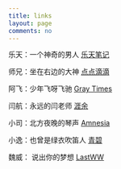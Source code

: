 ```yaml
---
title: links
layout: page
comments: no
---
```



乐天：一个神奇的男人   [乐天笔记](http://letiantian.me)

师兄：坐在右边的大神   [点点滴滴](http://www.darlingfive.com)

阿飞：少年飞呀飞驰     [Gray Times](http://kangkona.github.io)

闫航：永远的闫老师     [涯余](http://urbem.org/)

小司：北方夜晚的琴声   [Amnesia](http://sinb.github.io/)

小逸：也曾是绿衣吹笛人 [青碧](http://blog.tuzhii.com)

魏威： 说出你的梦想     [LastWW](http://blog.lastww.com)
